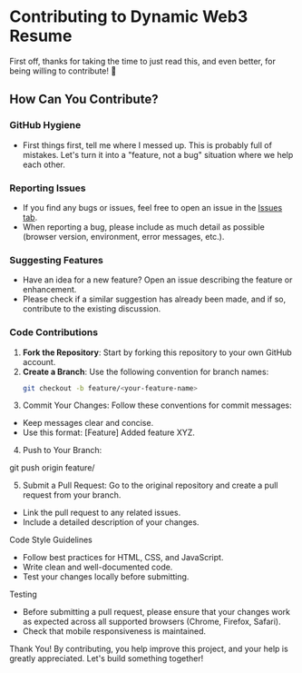 # Contributing to Dynamic Web3 Resume

First off, thanks for taking the time to just read this, and even better, for being willing to contribute! 🎉 

## How Can You Contribute?

### GitHub Hygiene

- First things first, tell me where I messed up. This is probably full of mistakes. Let's turn it into a "feature, not a bug" situation where we help each other.

### Reporting Issues

- If you find any bugs or issues, feel free to open an issue in the [Issues tab](https://github.com/leftcurved/dynamic-web3-resume/issues).
- When reporting a bug, please include as much detail as possible (browser version, environment, error messages, etc.).

### Suggesting Features

- Have an idea for a new feature? Open an issue describing the feature or enhancement.
- Please check if a similar suggestion has already been made, and if so, contribute to the existing discussion.

### Code Contributions

1. **Fork the Repository**: Start by forking this repository to your own GitHub account.
2. **Create a Branch**: Use the following convention for branch names:
   ```bash
   git checkout -b feature/<your-feature-name>
3. Commit Your Changes: Follow these conventions for commit messages:
- Keep messages clear and concise.
- Use this format: [Feature] Added feature XYZ.

4. Push to Your Branch:

git push origin feature/<your-feature-name>

5. Submit a Pull Request: Go to the original repository and create a pull request from your branch.
- Link the pull request to any related issues.
- Include a detailed description of your changes.

Code Style Guidelines
- Follow best practices for HTML, CSS, and JavaScript.
- Write clean and well-documented code.
- Test your changes locally before submitting.

Testing
- Before submitting a pull request, please ensure that your changes work as expected across all supported browsers (Chrome, Firefox, Safari).
- Check that mobile responsiveness is maintained.


Thank You! By contributing, you help improve this project, and your help is greatly appreciated. Let's build something together!

